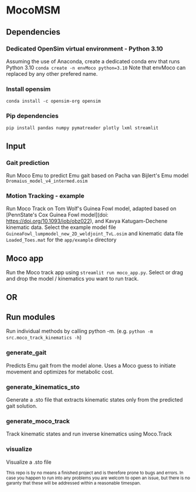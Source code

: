 # MocoMSM
## Dependencies

### Dedicated OpenSim virtual environment - Python 3.10
Assuming the use of Anaconda, create a dedicated conda env that runs Python 3.10
`conda create -n envMoco python=3.10`
Note that envMoco can replaced by any other prefered name.

### Install opensim
`conda install -c opensim-org opensim`

### Pip dependencies
`pip install pandas numpy pymatreader plotly lxml streamlit`

## Input
### Gait prediction
Run Moco Emu to predict Emu gait based on Pacha van Bijlert's Emu model
`Dromaius_model_v4_intermed.osim`

### Motion Tracking - example
Run Moco Track on Tom Wolf's Guinea Fowl model,
adapted based on [PennState's Cox Guinea Fowl model](doi: https://doi.org/10.1093/iob/obz022),
and Kavya Katugam-Dechene kinematic data.
Select the example model file `GuineaFowl_lumpmodel_new_2D_weldjoint_TvL.osim` 
and kinematic data file `Loaded_Toes.mat` for the `app/example` directory

## Moco app
Run the Moco track app using `streamlit run moco_app.py`.
Select or drag and drop the model / kinematics you want to run track.

## OR

## Run modules
Run individual methods by calling python -m. 
(e.g. `python -m src.moco_track_kinematics -h`)

### generate_gait
Predicts Emu gait from the model alone. Uses a Moco guess to initiate movement
and optimizes for metabolic cost.

### generate_kinematics_sto
Generate a .sto file that extracts kinematic states only from the predicted gait solution.

### generate_moco_track
Track kinematic states and run inverse kinematics using Moco.Track

### visualize
Visualize a .sto file


<sub>This repo is by no means a finished project and is therefore prone to bugs and errors.
In case you happen to run into any problems you are welcom to open an issue,
but there is no garanty that these will be addressed within a reasonable timespan.</sub>
